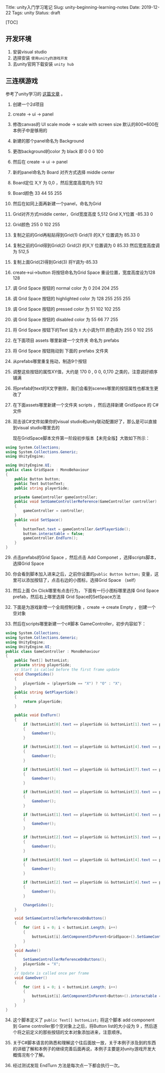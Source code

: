 Title: unity入门学习笔记
Slug: unity-beginning-learning-notes
Date: 2019-12-22
Tags: unity
Status: draft

[TOC]

## 开发环境

1. 安装visual studio
2. 选择安装 `使用unity的游戏开发`
3. 去unity官网下载安装 `unity hub`





## 三连棋游戏

参考了unity学习的 [这篇文章](https://learn.unity.com/tutorial/creating-a-tic-tac-toe-game-using-only-ui-components) 。

1. 创建一个2d项目

2. create -> ui -> panel

3. 修改canvas的 UI scale mode -> scale with screen size 默认的800*600在本例子中是够用的

4. 新建的那个panel命名为 Background 

5. 更改background的color 为 black 即 0 0 0 100

6. 然后在 create -> ui -> panel

7. 新的panel命名为 Board 对齐方式选择 middle center

8. Board定位 X,Y 为 0,0 ，然后宽度高度均为 512

9. Board颜色 33 44  55 255

10. 然后在如同上面再新建一个panel，命名为Grid

11. Grid对齐方式middle center，Grid宽度高度 5,512 Grid X,Y位置 -85.33 0

12. Grid颜色 255 0 102 255

13. 复制之前的Grid再粘贴得到Grid(1) Grid(1) 的X,Y 位置调为 85.33 0

14. 复制之前的Grid得到Grid(2) Grid(2) 的X,Y 位置调为 0 85.33 然后宽度高度调为 512,5

15. 复制上面Grid(2)得到Grid(3) 将Y调为-85.33

16. create->ui->button 将按钮命名为Grid Space 重设位置，宽度高度设为128 128

17. 调 Grid Space 按钮的 normal color 为 0 204 204 255

18. 调 Grid Space 按钮的 highlighted color 为 128 255 255 255 

19. 调 Grid Space 按钮的 pressed color 为 51 102 102 255

20. 调 Grid Space 按钮的 disabled color 为 55 66 77 255

21. 将 Grid Space 按钮下的Text 设为 `X` 大小调为111 颜色调为 255 0 102 255

22. 在下面项目 assets 哪里新建一个文件夹 命名为 prefabs

23. 将 Grid Space 按钮拖动到 下面的 prefabs 文件夹

24.  从prefabs哪里重复拖动，制造9个按钮

25. 调整这些按钮的属性XY值，大约是 170 0 , 0 0, 0,170 之类的，注意调好顺序 铺满

26. 将prefab的text的X文字删除，我们会看到scenes哪里的按钮属性也都发生更改了

27. 在下面assets哪里新建一个文件夹 scripts ，然后选择新建 GridSpace 的 C#文件

28. 双击该C#文件如果你的visual studio和unity联动配置好了，那么是可以直接到visual studio哪里去的

    现在GridSpace脚本文件第一阶段初步版本【未完全版】大致如下所示：

```c#
using System.Collections;
using System.Collections.Generic;
using UnityEngine;

using UnityEngine.UI;
public class GridSpace : MonoBehaviour
{
    public Button button;
    public Text buttonText;
    public string playerSide;

    private GameController gameController;
    public void SetGameControllerReference(GameController controller)
    {
        gameController = controller;
    }
    public void SetSpace()
    {
        buttonText.text = gameController.GetPlayerSide();
        button.interactable = false;
        gameController.EndTurn();
    }
}
```

29. 点击prefabs的Grid Space ，然后点击 Add Componet ，选择scripts脚本，选择Grid Space

30. 你会看到脚本加入进来之后，之前你设置的`public Button button;` 变量，这里可以添加按钮了，点击右边的小图标，选择Grid Space （self）

31. 然后上面 On Click哪里有点击行为， 下面有一行小图标哪里选择 Grid Space prefab，然后右上哪里选择 Grid Space的SetSpace方法

32. 下面是为游戏新增一个全局控制对象 ，create -> create Empty ，创建一个空对象

33. 然后在scripts哪里新建一个c#脚本 GameController，初步内容如下：

```c#
using System.Collections;
using System.Collections.Generic;
using UnityEngine;
using UnityEngine.UI;
public class GameController : MonoBehaviour
{
    public Text[] buttonList;
    private string playerSide;
    // Start is called before the first frame update
    void ChangeSides()
    {
        playerSide = (playerSide == "X") ? "O" : "X";
    }
    public string GetPlayerSide()
    {
        return playerSide;
    }

    public void EndTurn()
    {
        if (buttonList[0].text == playerSide && buttonList[1].text == playerSide && buttonList[2].text == playerSide)
        {
            GameOver();
        }

        if (buttonList[3].text == playerSide && buttonList[4].text == playerSide && buttonList[5].text == playerSide)
        {
            GameOver();
        }

        if (buttonList[6].text == playerSide && buttonList[7].text == playerSide && buttonList[8].text == playerSide)
        {
            GameOver();
        }

        if (buttonList[0].text == playerSide && buttonList[3].text == playerSide && buttonList[6].text == playerSide)
        {
            GameOver();
        }

        if (buttonList[1].text == playerSide && buttonList[4].text == playerSide && buttonList[7].text == playerSide)
        {
            GameOver();
        }

        if (buttonList[2].text == playerSide && buttonList[5].text == playerSide && buttonList[8].text == playerSide)
        {
            GameOver();
        }

        if (buttonList[0].text == playerSide && buttonList[4].text == playerSide && buttonList[8].text == playerSide)
        {
            GameOver();
        }

        if (buttonList[2].text == playerSide && buttonList[4].text == playerSide && buttonList[6].text == playerSide)
        {
            GameOver();
        }

        ChangeSides();
    }

    void SetGameControllerReferenceOnButtons()
    {
        for (int i = 0; i < buttonList.Length; i++)
        {
            buttonList[i].GetComponentInParent<GridSpace>().SetGameControllerReference(this);
        }
    }
    void Awake()
    {
        SetGameControllerReferenceOnButtons();
        playerSide = "X";
    }
    // Update is called once per frame
    void GameOver()
    {
        for (int i = 0; i < buttonList.Length; i++)
        {
            buttonList[i].GetComponentInParent<Button>().interactable = false;
        }
    }
}
```

34. 这个脚本定义了 `public Text[] buttonList;`  将这个脚本 add component 到 Game controller那个空对象上之后，将Button list的大小设为 9 ，然后逐个将之前定义的那些按钮的文本对象添加进来，注意顺序。

35. 关于C#脚本语言的熟悉和理解这个往后面放一放，关于本例子涉及到的东西的详细了解和本例子的继续完善后面再说，本例子主要是对unity游戏开发大概情况有个了解。 

36. 经过测试发现 EndTurn 方法是每次点一下都会执行一次。

    